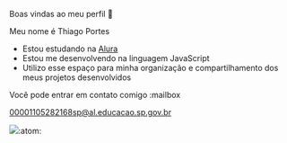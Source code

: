 Boas vindas ao meu perfil 🖤

Meu nome é Thiago Portes

- Estou estudando na [Alura](https://www.alura.com.br)
- Estou me desenvolvendo na linguagem JavaScript
- Utilizo esse espaço para minha organização e compartilhamento dos meus projetos desenvolvidos

Você pode entrar em contato comigo :mailbox

00001105282168sp@al.educacao.sp.gov.br 

![](https://tenor.com/pt-BR/view/troll-face-meme-trololo-cursed-gif-21288173
):atom: 

